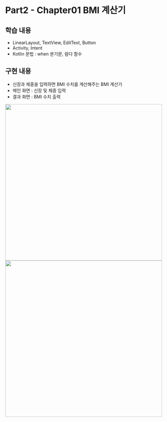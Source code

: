 # Part2 - Chapter01 BMI 계산기

## 학습 내용
- LinearLayout, TextView, EditText, Button
- Activity, Intent
- Kotlin 문법 : when 분기문, 람다 함수

## 구현 내용
- 신장과 체중을 입력하면 BMI 수치를 계산해주는 BMI 계산기
- 메인 화면 : 신장 및 체중 입력
- 결과 화면 : BMI 수치 출력

<img src="https://user-images.githubusercontent.com/43491968/152455021-2af0716e-da74-49c7-9e87-ee9b3c41431e.png" height="500">
<img src="https://user-images.githubusercontent.com/43491968/152455045-64b20bd1-50f9-4fc3-8cfd-e7cc868ab1d9.png" height="500">


